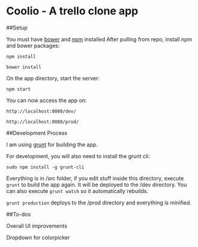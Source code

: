 Coolio - A trello clone app
===========================

##Setup

You must have [bower](http://bower.io/) and [npm](https://nodejs.org/en/download/) installed
After pulling from repo, install npm and bower packages:

`npm install`

`bower install`

On the app directory, start the server:

`npm start`

You can now access the app on:

`http://localhost:8080/dev/`

`http://localhost:8080/prod/`

##Development Process

I am using [grunt](http://gruntjs.com/) for building the app.

For development, you will also need to install the grunt cli:

`sudo npm install -g grunt-cli`

Everything is in /src folder, if you edit stuff inside this directory, execute `grunt` to build the app again. It will be deployed to the /dev directory. You can also execute `grunt watch` so it automatically rebuilds.

`grunt production` deploys to the /prod directory and everything is minified.


##To-dos

Overall UI improvements

Dropdown for colorpicker




